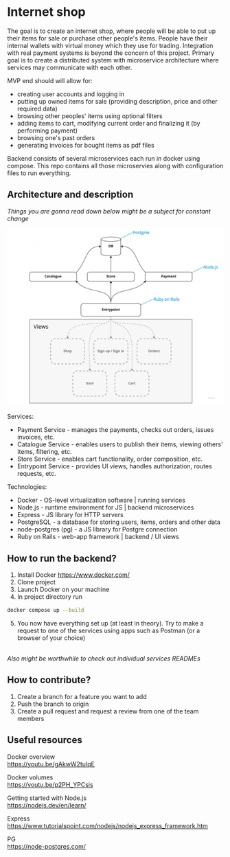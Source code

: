 # Internet shop

The goal is to create an internet shop, where people will be able to put up their items for sale or purchase other people's items. People have their internal wallets with virtual money which they use for trading. Integration with real payment systems is beyond the concern of this project. Primary goal is to create a distributed system with microservice architecture where services may communicate with each other.

MVP end should will allow for:
- creating user accounts and logging in
- putting up owned items for sale (providing description, price and other required data)
- browsing other peoples' items using optional filters
- adding items to cart, modifying current order and finalizing it (by performing payment)
- browsing one's past orders
- generating invoices for bought items as pdf files

Backend consists of several microservices each run in docker using compose. This repo contains all those microservies along with configuration files to run everything.

## Architecture and description
*Things you are gonna read down below might be a subject for constant change*

![architecture](./misc/architecture.jpg)

Services:
- Payment Service - manages the payments, checks out orders, issues invoices, etc.
- Catalogue Service - enables users to publish their items, viewing others' items, filtering, etc.
- Store Service - enables cart functionality, order composition, etc.
- Entrypoint Service - provides UI views, handles authorization, routes requests, etc.

Technologies:
- Docker - OS-level virtualization software | running services
- Node.js - runtime environment for JS | backend microservices
- Express - JS library for HTTP servers
- PostgreSQL - a database for storing users, items, orders and other data
- node-postgres (pg) - a JS library for Postgre connection
- Ruby on Rails - web-app framework | backend / UI views


## How to run the backend?
1. Install Docker https://www.docker.com/
2. Clone project
3. Launch Docker on your machine
4. In project directory run 
```sh
docker compose up --build
```
5. You now have everything set up (at least in theory). Try to make a request to one of the services using apps such as Postman (or a browser of your choice)

<br>*Also might be worthwhile to check out individual services READMEs*<br>


## How to contribute?
1. Create a branch for a feature you want to add
2. Push the branch to origin
2. Create a pull request and request a review from one of the team members


## Useful resources
Docker overview<br>
https://youtu.be/gAkwW2tuIqE

Docker volumes<br>
https://youtu.be/p2PH_YPCsis

Getting started with Node.js<br>
https://nodejs.dev/en/learn/

Express<br>
https://www.tutorialspoint.com/nodejs/nodejs_express_framework.htm

PG<br>
https://node-postgres.com/

